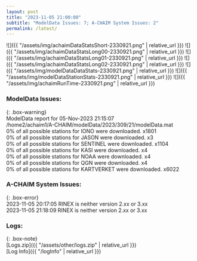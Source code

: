 ```yaml
---
layout: post
title: "2023-11-05 21:00:00"
subtitle: "ModelData Issues: 7; A-CHAIM System Issues: 2"
permalink: /latest/
---
```


![]({{ "/assets/img/achaimDataStatsShort-2330921.png" | relative_url }})
![]({{ "/assets/img/achaimDataStatsLong00-2330921.png" | relative_url }})
![]({{ "/assets/img/achaimDataStatsLong01-2330921.png" | relative_url }})
![]({{ "/assets/img/achaimDataStatsLong02-2330921.png" | relative_url }})
![]({{ "/assets/img/modelDataDataStats-2330921.png" | relative_url }})
![]({{ "/assets/img/modelDataStationStats-2330921.png" | relative_url }})
![]({{ "/assets/img/achaimRunTime-2330921.png" | relative_url }})


### ModelData Issues:  
  
{: .box-warning}  
 ModelData report for 05-Nov-2023 21:15:07   
 /home2/achaim1/A-CHAIM/modelData/2023/309/21/modelData.mat   
 0% of all possible stations for IONO were downloaded. x1801   
 0% of all possible stations for JASON were downloaded. x3   
 0% of all possible stations for SENTINEL were downloaded. x1104   
 0% of all possible stations for KASI were downloaded. x4   
 0% of all possible stations for NOAA were downloaded. x4   
 0% of all possible stations for QGN were downloaded. x4   
 0% of all possible stations for KARTVERKET were downloaded. x6022   
  
### A-CHAIM System Issues:  
  
{: .box-error}  
2023-11-05 20:17:05 RINEX is neither version 2.xx or 3.xx  
2023-11-05 21:18:09 RINEX is neither version 2.xx or 3.xx  

### Logs:  
  
{: .box-note}  
[Logs.zip]({{ "/assets/other/logs.zip" | relative_url }})  
[Log Info]({{ "/logInfo" | relative_url }})  
